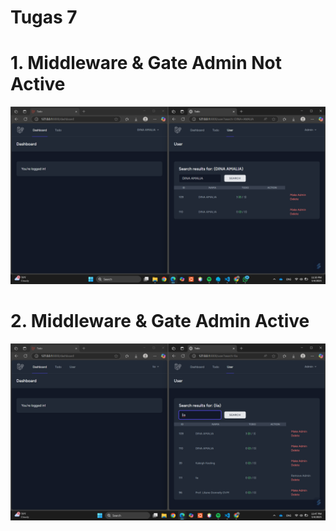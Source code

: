 # Tugas 7

# 1. Middleware & Gate Admin Not Active
![alt text](screenshot/tugas7/image.png)

# 2. Middleware & Gate Admin Active
![alt text](screenshot/tugas7/image-1.png)